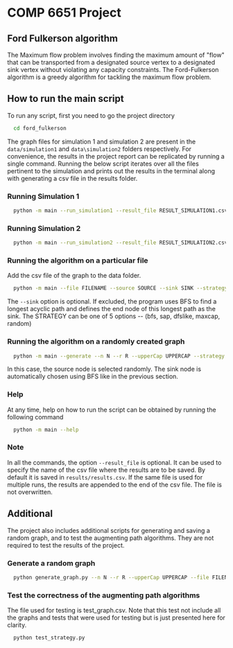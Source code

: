 
# COMP 6651 Project
## Ford Fulkerson algorithm

The Maximum flow problem involves finding the maximum amount of "flow" that can be transported from a designated source vertex to a designated sink vertex without violating any capacity constraints. The Ford-Fulkerson algorithm is a greedy algorithm for tackling the maximum flow problem.



## How to run the main script

To run any script, first you need to go the project directory

```bash
  cd ford_fulkerson
```

The graph files for simulation 1 and simulation 2 are present in the `data/simulation1` and `data\simulation2` folders respectively.
For convenience, the results in the project report can be replicated by running a single command. Running the below script iterates over all the files pertinent to the simulation and prints out the results in the terminal along with generating a csv file in the results folder.

### Running Simulation 1

```bash
  python -m main --run_simulation1 --result_file RESULT_SIMULATION1.csv
```

### Running Simulation 2

```bash
  python -m main --run_simulation2 --result_file RESULT_SIMULATION2.csv
```

### Running the algorithm on a particular file

Add the csv file of the graph to the data folder.

```bash
  python -m main --file FILENAME --source SOURCE --sink SINK --strategy STRATEGY --result_file RESULT.csv
```

The `--sink` option is optional. If excluded, the program uses BFS to find a longest acyclic path and defines the end node of this longest path as the sink.
The STRATEGY can be one of 5 options -- (bfs, sap, dfslike, maxcap, random)

### Running the algorithm on a randomly created graph

```bash
  python -m main --generate --n N --r R --upperCap UPPERCAP --strategy STRATEGY --result_file RESULT.csv
```

In this case, the source node is selected randomly. The sink node is automatically chosen using BFS like in the previous section. 

### Help

At any time, help on how to run the script can be obtained by running the following command
```bash
  python -m main --help
```

### Note

In all the commands, the option `--result_file` is optional. It can be used to specify the name of the csv file where the results are to be saved. By default it is saved in `results/results.csv`. If the same file is used for multiple runs, the results are appended to the end of the csv file. The file is not overwritten.

## Additional

The project also includes additional scripts for generating and saving a random graph, and to test the augmenting path algorithms. They are not required to test the results of the project.

### Generate a random graph

```bash
  python generate_graph.py --n N --r R --upperCap UPPERCAP --file FILENAME.csv
```

### Test the correctness of the augmenting path algorithms
 The file used for testing is test_graph.csv. Note that this test not include all the graphs and tests that were used for testing but is just presented here for clarity.

```bash
  python test_strategy.py
```
